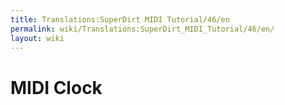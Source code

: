```yaml
---
title: Translations:SuperDirt MIDI Tutorial/46/en
permalink: wiki/Translations:SuperDirt_MIDI_Tutorial/46/en/
layout: wiki
---
```


# MIDI Clock
